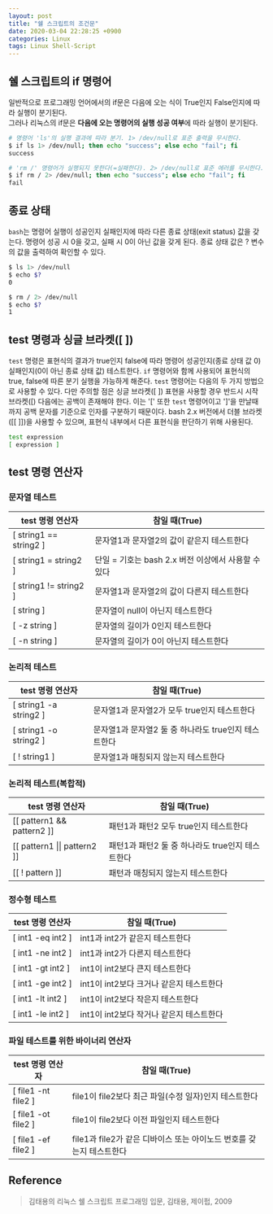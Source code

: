 ```yaml
---
layout: post
title: "쉘 스크립트의 조건문"
date: 2020-03-04 22:28:25 +0900
categories: Linux
tags: Linux Shell-Script
---
```


## 쉘 스크립트의 if 명령어

일반적으로 프로그래밍 언어에서의 if문은 다음에 오는 식이 True인지 False인지에 따라 실행이 분기된다.<br>
그러나 리눅스의 if문은 **다음에 오는 명령어의 실행 성공 여부**에 따라 실행이 분기된다.

```bash
# 명령어 'ls'의 실행 결과에 따라 분기. 1> /dev/null로 표준 출력을 무시한다.
$ if ls 1> /dev/null; then echo "success"; else echo "fail"; fi
success
```

```bash
# 'rm /' 명령어가 실행되지 못한다(=실패한다). 2> /dev/null로 표준 에러를 무시한다.
$ if rm / 2> /dev/null; then echo "success"; else echo "fail"; fi
fail
```

## 종료 상태

`bash`는 명령어 실행이 성공인지 실패인지에 따라 다른 종료 상태(exit status) 값을 갖는다. 명령어 성공 시 0을 갖고,
실패 시 0이 아닌 값을 갖게 된다. 종료 상태 값은 ? 변수의 값을 출력하여 확인할 수 있다.

```bash
$ ls 1> /dev/null
$ echo $?
0
```

```bash
$ rm / 2> /dev/null
$ echo $?
1
```

## test 명령과 싱글 브라켓([ ])

`test` 명령은 표현식의 결과가 true인지 false에 따라 명령어 성공인지(종료 상태 값 0) 실패인지(0이 아닌 종료 상태 값)
테스트한다. `if` 명령어와 함께 사용되어 표현식의 true, false에 따른 분기 실행을 가능하게 해준다. `test` 명령어는
다음의 두 가지 방법으로 사용할 수 있다. 다만 주의할 점은 싱글 브라켓([ ]) 표현을 사용할 경우 반드시 시작 브라켓([) 다음에는
공백이 존재해야 한다. 이는 '[' 또한 `test` 명령어이고 ']'을 만날때 까지 공백 문자를 기준으로 인자를 구분하기 때문이다.
bash 2.x 버전에서 더블 브라켓([[ ]])을 사용할 수 있으며, 표현식 내부에서 다른 표현식을 판단하기 위해 사용된다.

```bash
test expression
[ expression ]
```

## test 명령 연산자

### 문자열 테스트

| test 명령 연산자       | 참일 때(True)                                       |
| ---------------------- | --------------------------------------------------- |
| [ string1 == string2 ] | 문자열1과 문자열2의 값이 같은지 테스트한다          |
| [ string1 = string2 ]  | 단일 = 기호는 bash 2.x 버전 이상에서 사용할 수 있다 |
| [ string1 != string2 ] | 문자열1과 문자열2의 값이 다른지 테스트한다          |
| [ string ]             | 문자열이 null이 아닌지 테스트한다                   |
| [ -z string ]          | 문자열의 길이가 0인지 테스트한다                    |
| [ -n string ]          | 문자열의 길이가 0이 아닌지 테스트한다               |

### 논리적 테스트

| test 명령 연산자       | 참일 때(True)                                        |
| ---------------------- | ---------------------------------------------------- |
| [ string1 -a string2 ] | 문자열1과 문자열2가 모두 true인지 테스트한다         |
| [ string1 -o string2 ] | 문자열1과 문자열2 둘 중 하나라도 true인지 테스트한다 |
| [ ! string1 ]          | 문자열1과 매칭되지 않는지 테스트한다                 |

### 논리적 테스트(복합적)

| test 명령 연산자             | 참일 때(True)                                    |
| ---------------------------- | ------------------------------------------------ |
| [[ pattern1 && pattern2 ]]   | 패턴1과 패턴2 모두 true인지 테스트한다           |
| [[ pattern1 \|\| pattern2 ]] | 패턴1과 패턴2 둘 중 하나라도 true인지 테스트한다 |
| [[ ! pattern ]]              | 패턴과 매칭되지 않는지 테스트한다                |

### 정수형 테스트

| test 명령 연산자  | 참일 때(True)                            |
| ----------------- | ---------------------------------------- |
| [ int1 -eq int2 ] | int1과 int2가 같은지 테스트한다          |
| [ int1 -ne int2 ] | int1과 int2가 다른지 테스트한다          |
| [ int1 -gt int2 ] | int1이 int2보다 큰지 테스트한다          |
| [ int1 -ge int2 ] | int1이 int2보다 크거나 같은지 테스트한다 |
| [ int1 -lt int2 ] | int1이 int2보다 작은지 테스트한다        |
| [ int1 -le int2 ] | int1이 int2보다 작거나 같은지 테스트한다 |

### 파일 테스트를 위한 바이너리 연산자

| test 명령 연산자    | 참일 때(True)                                                        |
| ------------------- | -------------------------------------------------------------------- |
| [ file1 -nt file2 ] | file1이 file2보다 최근 파일(수정 일자)인지 테스트한다                |
| [ file1 -ot file2 ] | file1이 file2보다 이전 파일인지 테스트한다                           |
| [ file1 -ef file2 ] | file1과 file2가 같은 디바이스 또는 아이노드 번호를 갖는지 테스트한다 |

## Reference

> 김태용의 리눅스 쉘 스크립트 프로그래밍 입문, 김태용, 제이펍, 2009
